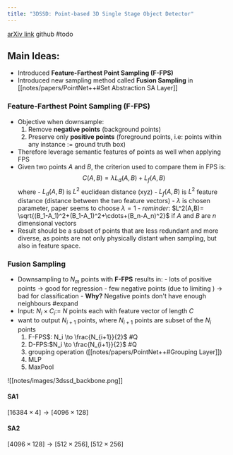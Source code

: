 ```yaml
---
title: "3DSSD: Point-based 3D Single Stage Object Detector"
---
```


[arXiv link](https://arxiv.org/pdf/2002.10187.pdf) 
github #todo 


## Main Ideas:
-  Introduced **Feature-Farthest Point Sampling (F-FPS)**
- Introduced new sampling method called **Fusion Sampling** in [[notes/papers/PointNet++#Set Abstraction SA Layer]]


### Feature-Farthest Point Sampling (F-FPS)
- Objective when downsample: 
	1. Remove **negative points** (background points) 
	2. Preserve only **positive points** (foreground points, i.e: points within any instance := ground truth box)
- Therefore leverage semantic features of points as well when applying FPS 
- Given two points $A$ and $B$, the criterion used to compare them in FPS is:$$C(A,B)=\lambda L_d(A,B)+L_f(A,B)$$
		where 
		- $L_d(A,B)$ is $L^2$ euclidean distance (xyz) 
		- $L_f(A,B)$ is $L^2$ feature distance (distance between the two feature vectors)
		- $\lambda$ is chosen parameter, paper seems to choose $\lambda=1$
		- *reminder*: $L^2(A,B)= \sqrt{(B_1-A_1)^2+(B_1-A_1)^2+\cdots+(B_n-A_n)^2}$  if $A$ and $B$ are $n$ dimensional vectors
- Result should be a subset of points that are less redundant and more diverse, as points are not only physically distant when sampling, but also in feature space.  

### Fusion Sampling
- Downsampling to $N_m$ points with **F-FPS** results in:
		- lots of positive points -> good for regression 
		- few negative points (due to limiting ) -> bad for classification
		- **Why?** Negative points don't have enough neighbours #expand 
- Input: $N_i\times C_i :=$ $N$ points each with feature vector of length $C$
- want to output $N_{i+1}$ points, where $N_{i+1}$ points are subset of the $N_i$ points
	1. F-FPS$: N_i \to \frac{N_{i+1}}{2}$ #Q
	2. D-FPS:$N_i \to \frac{N_{i+1}}{2}$ #Q
	3. grouping operation ([[notes/papers/PointNet++#Grouping Layer]])
	4. MLP
	5. MaxPool

![[notes/images/3dssd_backbone.png]]
#### SA1
$[16384 \times 4] \to [4096 \times 128]$

####  SA2 
$[4096 \times 128]\to [512\times 256],[512\times 256]$



